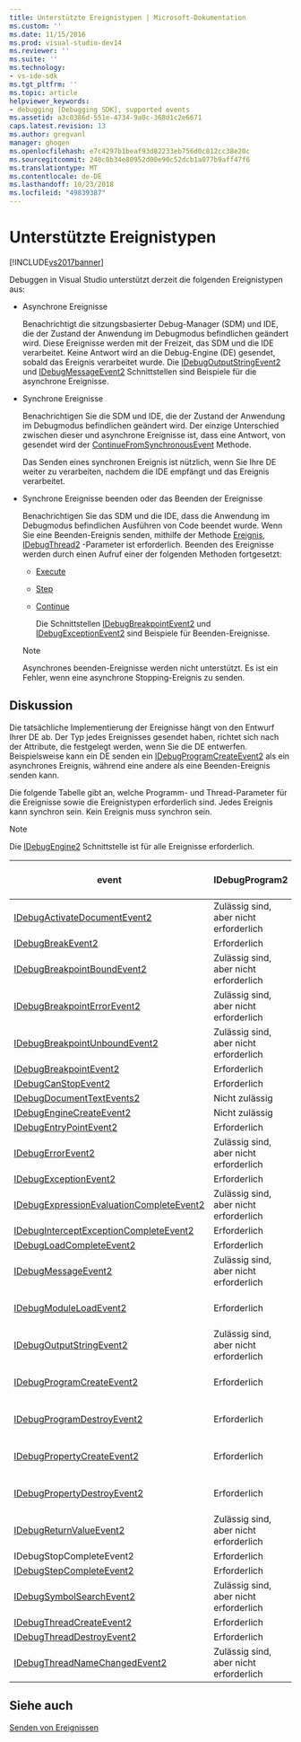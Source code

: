 ```yaml
---
title: Unterstützte Ereignistypen | Microsoft-Dokumentation
ms.custom: ''
ms.date: 11/15/2016
ms.prod: visual-studio-dev14
ms.reviewer: ''
ms.suite: ''
ms.technology:
- vs-ide-sdk
ms.tgt_pltfrm: ''
ms.topic: article
helpviewer_keywords:
- debugging [Debugging SDK], supported events
ms.assetid: a3c0386d-551e-4734-9a0c-368d1c2e6671
caps.latest.revision: 13
ms.author: gregvanl
manager: ghogen
ms.openlocfilehash: e7c4297b1beaf93d82233eb756d0c812cc38e20c
ms.sourcegitcommit: 240c8b34e80952d00e90c52dcb1a077b9aff47f6
ms.translationtype: MT
ms.contentlocale: de-DE
ms.lasthandoff: 10/23/2018
ms.locfileid: "49839387"
---
```

# <a name="supported-event-types"></a>Unterstützte Ereignistypen
[!INCLUDE[vs2017banner](../../includes/vs2017banner.md)]

Debuggen in Visual Studio unterstützt derzeit die folgenden Ereignistypen aus:  
  
- Asynchrone Ereignisse  
  
   Benachrichtigt die sitzungsbasierter Debug-Manager (SDM) und IDE, die der Zustand der Anwendung im Debugmodus befindlichen geändert wird. Diese Ereignisse werden mit der Freizeit, das SDM und die IDE verarbeitet. Keine Antwort wird an die Debug-Engine (DE) gesendet, sobald das Ereignis verarbeitet wurde. Die [IDebugOutputStringEvent2](../../extensibility/debugger/reference/idebugoutputstringevent2.md) und [IDebugMessageEvent2](../../extensibility/debugger/reference/idebugmessageevent2.md) Schnittstellen sind Beispiele für die asynchrone Ereignisse.  
  
- Synchrone Ereignisse  
  
   Benachrichtigen Sie die SDM und IDE, die der Zustand der Anwendung im Debugmodus befindlichen geändert wird. Der einzige Unterschied zwischen dieser und asynchrone Ereignisse ist, dass eine Antwort, von gesendet wird der [ContinueFromSynchronousEvent](../../extensibility/debugger/reference/idebugengine2-continuefromsynchronousevent.md) Methode.  
  
   Das Senden eines synchronen Ereignis ist nützlich, wenn Sie Ihre DE weiter zu verarbeiten, nachdem die IDE empfängt und das Ereignis verarbeitet.  
  
- Synchrone Ereignisse beenden oder das Beenden der Ereignisse  
  
   Benachrichtigen Sie das SDM und die IDE, dass die Anwendung im Debugmodus befindlichen Ausführen von Code beendet wurde. Wenn Sie eine Beenden-Ereignis senden, mithilfe der Methode [Ereignis](../../extensibility/debugger/reference/idebugeventcallback2-event.md), [IDebugThread2](../../extensibility/debugger/reference/idebugthread2.md) -Parameter ist erforderlich. Beenden des Ereignisse werden durch einen Aufruf einer der folgenden Methoden fortgesetzt:  
  
  - [Execute](../../extensibility/debugger/reference/idebugprogram2-execute.md)  
  
  - [Step](../../extensibility/debugger/reference/idebugprogram2-step.md)  
  
  - [Continue](../../extensibility/debugger/reference/idebugprogram2-continue.md)  
  
    Die Schnittstellen [IDebugBreakpointEvent2](../../extensibility/debugger/reference/idebugbreakpointevent2.md) und [IDebugExceptionEvent2](../../extensibility/debugger/reference/idebugexceptionevent2.md) sind Beispiele für Beenden-Ereignisse.  
  
  > [!NOTE]
  >  Asynchrones beenden-Ereignisse werden nicht unterstützt. Es ist ein Fehler, wenn eine asynchrone Stopping-Ereignis zu senden.  
  
## <a name="discussion"></a>Diskussion  
 Die tatsächliche Implementierung der Ereignisse hängt von den Entwurf Ihrer DE ab. Der Typ jedes Ereignisses gesendet haben, richtet sich nach der Attribute, die festgelegt werden, wenn Sie die DE entwerfen. Beispielsweise kann ein DE senden ein [IDebugProgramCreateEvent2](../../extensibility/debugger/reference/idebugprogramcreateevent2.md) als ein asynchrones Ereignis, während eine andere als eine Beenden-Ereignis senden kann.  
  
 Die folgende Tabelle gibt an, welche Programm- und Thread-Parameter für die Ereignisse sowie die Ereignistypen erforderlich sind. Jedes Ereignis kann synchron sein. Kein Ereignis muss synchron sein.  
  
> [!NOTE]
>  Die [IDebugEngine2](../../extensibility/debugger/reference/idebugengine2.md) Schnittstelle ist für alle Ereignisse erforderlich.  
  
|event|IDebugProgram2|IDebugThread2|Beenden von Ereignissen|  
|-----------|--------------------|-------------------|---------------------|  
|[IDebugActivateDocumentEvent2](../../extensibility/debugger/reference/idebugactivatedocumentevent2.md)|Zulässig sind, aber nicht erforderlich|Zulässig sind, aber nicht erforderlich|Nein|  
|[IDebugBreakEvent2](../../extensibility/debugger/reference/idebugbreakevent2.md)|Erforderlich|Erforderlich|Ja|  
|[IDebugBreakpointBoundEvent2](../../extensibility/debugger/reference/idebugbreakpointboundevent2.md)|Zulässig sind, aber nicht erforderlich|Zulässig sind, aber nicht erforderlich|Nein|  
|[IDebugBreakpointErrorEvent2](../../extensibility/debugger/reference/idebugbreakpointerrorevent2.md)|Zulässig sind, aber nicht erforderlich|Zulässig sind, aber nicht erforderlich|Nein|  
|[IDebugBreakpointUnboundEvent2](../../extensibility/debugger/reference/idebugbreakpointunboundevent2.md)|Zulässig sind, aber nicht erforderlich|Zulässig sind, aber nicht erforderlich|Nein|  
|[IDebugBreakpointEvent2](../../extensibility/debugger/reference/idebugbreakpointevent2.md)|Erforderlich|Erforderlich|Ja|  
|[IDebugCanStopEvent2](../../extensibility/debugger/reference/idebugcanstopevent2.md)|Erforderlich|Erforderlich|Nein|  
|[IDebugDocumentTextEvents2](../../extensibility/debugger/reference/idebugdocumenttextevents2.md)|Nicht zulässig|Nicht zulässig|Nein|  
|[IDebugEngineCreateEvent2](../../extensibility/debugger/reference/idebugenginecreateevent2.md)|Nicht zulässig|Nicht zulässig|Nein|  
|[IDebugEntryPointEvent2](../../extensibility/debugger/reference/idebugentrypointevent2.md)|Erforderlich|Erforderlich|Ja|  
|[IDebugErrorEvent2](../../extensibility/debugger/reference/idebugerrorevent2.md)|Zulässig sind, aber nicht erforderlich|Zulässig sind, aber nicht erforderlich|Wird bei Bedarf|  
|[IDebugExceptionEvent2](../../extensibility/debugger/reference/idebugexceptionevent2.md)|Erforderlich|Erforderlich|Ja|  
|[IDebugExpressionEvaluationCompleteEvent2](../../extensibility/debugger/reference/idebugexpressionevaluationcompleteevent2.md)|Zulässig sind, aber nicht erforderlich|Zulässig sind, aber nicht erforderlich|Wird bei Bedarf|  
|[IDebugInterceptExceptionCompleteEvent2](../../extensibility/debugger/reference/idebuginterceptexceptioncompleteevent2.md)|Erforderlich|Erforderlich|Ja|  
|[IDebugLoadCompleteEvent2](../../extensibility/debugger/reference/idebugloadcompleteevent2.md)|Erforderlich|Erforderlich|Ja|  
|[IDebugMessageEvent2](../../extensibility/debugger/reference/idebugmessageevent2.md)|Zulässig sind, aber nicht erforderlich|Zulässig sind, aber nicht erforderlich|Wird bei Bedarf|  
|[IDebugModuleLoadEvent2](../../extensibility/debugger/reference/idebugmoduleloadevent2.md)|Erforderlich|Zulässig sind, aber nicht erforderlich|Nein|  
|[IDebugOutputStringEvent2](../../extensibility/debugger/reference/idebugoutputstringevent2.md)|Zulässig sind, aber nicht erforderlich|Zulässig sind, aber nicht erforderlich|Nein|  
|[IDebugProgramCreateEvent2](../../extensibility/debugger/reference/idebugprogramcreateevent2.md)|Erforderlich|Zulässig sind, aber nicht erforderlich|Nein|  
|[IDebugProgramDestroyEvent2](../../extensibility/debugger/reference/idebugprogramdestroyevent2.md)|Erforderlich|Zulässig sind, aber nicht erforderlich|Nein|  
|[IDebugPropertyCreateEvent2](../../extensibility/debugger/reference/idebugpropertycreateevent2.md)|Erforderlich|Zulässig sind, aber nicht erforderlich|Nein|  
|[IDebugPropertyDestroyEvent2](../../extensibility/debugger/reference/idebugpropertydestroyevent2.md)|Erforderlich|Zulässig sind, aber nicht erforderlich|Nein|  
|[IDebugReturnValueEvent2](../../extensibility/debugger/reference/idebugreturnvalueevent2.md)|Zulässig sind, aber nicht erforderlich|Zulässig sind, aber nicht erforderlich|Nein|  
|IDebugStopCompleteEvent2|Erforderlich|Erforderlich|Ja|  
|[IDebugStepCompleteEvent2](../../extensibility/debugger/reference/idebugstepcompleteevent2.md)|Erforderlich|Erforderlich|Ja|  
|[IDebugSymbolSearchEvent2](../../extensibility/debugger/reference/idebugsymbolsearchevent2.md)|Zulässig sind, aber nicht erforderlich|Zulässig sind, aber nicht erforderlich|Nein|  
|[IDebugThreadCreateEvent2](../../extensibility/debugger/reference/idebugthreadcreateevent2.md)|Erforderlich|Erforderlich|Nein|  
|[IDebugThreadDestroyEvent2](../../extensibility/debugger/reference/idebugthreaddestroyevent2.md)|Erforderlich|Erforderlich|Nein|  
|[IDebugThreadNameChangedEvent2](../../extensibility/debugger/reference/idebugthreadnamechangedevent2.md)|Zulässig sind, aber nicht erforderlich|Zulässig sind, aber nicht erforderlich|Nein|  
  
## <a name="see-also"></a>Siehe auch  
 [Senden von Ereignissen](../../extensibility/debugger/sending-events.md)

